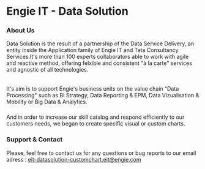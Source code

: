 # Engie IT - Data Solution

### About Us

  Data Solution is the result of a partnership of the Data Service Delivery, an entity inside the Application family of Engie IT and Tata Consultancy Services.It's more than 100 experts collaborators able to work with agile and reactive method, offering felxible and consistent "à la carte" services and agnostic of all technologies.
  ######
  It's aim is to support Engie's business units on the value chain "Data Processing" such as BI Strategy, Data Reporting & EPM, Data Vizualisation & Mobility or Big Data & Analytics.
  #####
  And in order to increase our skill catalog and respond efficiently to our customers needs, we began to create specific visual or custom charts.

### Support & Contact

Please, feel free to contact us for any questions or bug reports to our email adress : eit-datasolution-customchart.eit@engie.com
